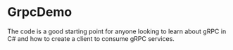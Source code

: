 # GrpcDemo
The code is a good starting point for anyone looking to learn about gRPC in C# and how to create a client to consume gRPC services.

